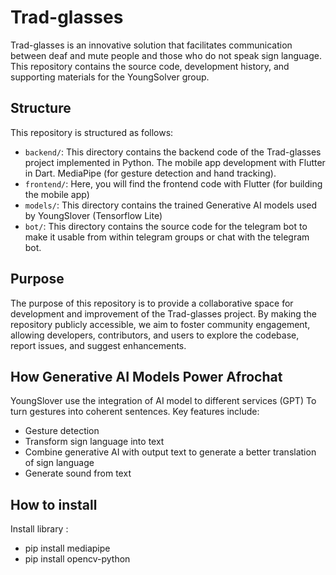 # Trad-glasses
Trad-glasses is an innovative solution that facilitates communication between deaf and mute people and those who do not speak sign language. This repository contains the source code, development history, and supporting materials for the YoungSolver group.

## Structure
This repository is structured as follows:

- `backend/`: This directory contains the backend code of the Trad-glasses project implemented in Python. The mobile app development with Flutter in Dart. MediaPipe (for gesture detection and hand tracking).
- `frontend/`: Here, you will find the frontend code with Flutter (for building the mobile app)
- `models/`: This directory contains the trained Generative AI models used by YoungSlover (Tensorflow Lite)
- `bot/`: This directory contains the source code for the telegram bot to make it usable from within telegram groups or chat with the telegram bot.

## Purpose
The purpose of this repository is to provide a collaborative space for development and improvement of the Trad-glasses project. By making the repository publicly accessible, we aim to foster community engagement, allowing developers, contributors, and users to explore the codebase, report issues, and suggest enhancements.

## How Generative AI Models Power Afrochat
YoungSlover use the integration of AI model to different services (GPT) To turn gestures into coherent sentences. Key features include:

- Gesture detection
- Transform sign language into text
- Combine generative AI with output text to generate a better translation of sign language
- Generate sound from text

## How to install
Install library :
- pip install mediapipe
- pip install opencv-python
